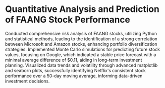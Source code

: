 # Quantitative Analysis and Prediction of FAANG Stock Performance

Conducted comprehensive risk analysis of FAANG stocks, utilizing Python and statistical methods, leading to the identification of a strong correlation between Microsoft and Amazon stocks, enhancing portfolio diversification strategies.
Implemented Monte Carlo simulations for predicting future stock values, focusing on Google, which indicated a stable price forecast with a minimal average difference of $0.11, aiding in long-term investment planning.
Visualized data trends and volatility through advanced matplotlib and seaborn plots, successfully identifying Netflix's consistent stock performance over a 50-day moving average, informing data-driven investment decisions.
